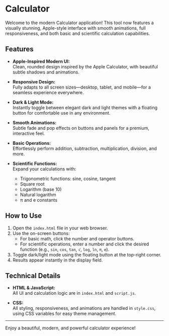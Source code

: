 # Calculator

Welcome to the modern Calculator application! This tool now features a visually stunning, Apple-style interface with smooth animations, full responsiveness, and both basic and scientific calculation capabilities.

## Features

- **Apple-Inspired Modern UI:**  
  Clean, rounded design inspired by the Apple Calculator, with beautiful subtle shadows and animations.

- **Responsive Design:**  
  Fully adapts to all screen sizes—desktop, tablet, and mobile—for a seamless experience everywhere.

- **Dark & Light Mode:**  
  Instantly toggle between elegant dark and light themes with a floating button for comfortable use in any environment.

- **Smooth Animations:**  
  Subtle fade and pop effects on buttons and panels for a premium, interactive feel.

- **Basic Operations:**  
  Effortlessly perform addition, subtraction, multiplication, division, and more.

- **Scientific Functions:**  
  Expand your calculations with:
  - Trigonometric functions: sine, cosine, tangent
  - Square root
  - Logarithm (base 10)
  - Natural logarithm
  - π and e constants

## How to Use

1. Open the `index.html` file in your web browser.
2. Use the on-screen buttons:
   - For basic math, click the number and operator buttons.
   - For scientific operations, enter a number and click the desired function (e.g., `sin`, `cos`, `tan`, `√`, `log`, `ln`, `π`, `e`).
3. Toggle dark/light mode using the floating button at the top-right corner.
4. Results appear instantly in the display field.

## Technical Details

- **HTML & JavaScript:**  
  All UI and calculation logic are in `index.html` and `script.js`.

- **CSS:**  
  All styling, responsiveness, and animations are handled in `style.css`, using CSS variables for easy theme management.

---

Enjoy a beautiful, modern, and powerful calculator experience!
